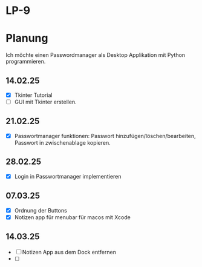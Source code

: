 # LP-9

# Planung
Ich möchte einen Passwordmanager als Desktop Applikation mit Python programmieren. 


## 14.02.25 
- [x] Tkinter Tutorial
- [ ] GUI mit Tkinter erstellen.
      
## 21.02.25
- [x] Passwortmanager funktionen: Passwort hinzufügen/löschen/bearbeiten, Passwort in zwischenablage kopieren.
      
## 28.02.25     
- [x] Login in Passwortmanager implementieren

## 07.03.25
- [x] Ordnung der Buttons
- [x] Notizen app für menubar für macos mit Xcode

## 14.03.25
- [ ] Notizen App aus dem Dock entfernen
- [ ] 

